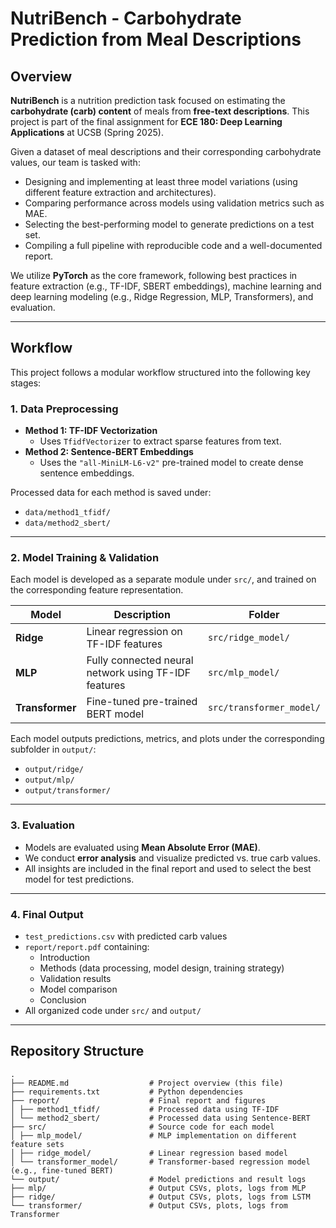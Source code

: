 # NutriBench - Carbohydrate Prediction from Meal Descriptions

## Overview

**NutriBench** is a nutrition prediction task focused on estimating the **carbohydrate (carb) content** of meals from **free-text descriptions**. This project is part of the final assignment for **ECE 180: Deep Learning Applications** at UCSB (Spring 2025).

Given a dataset of meal descriptions and their corresponding carbohydrate values, our team is tasked with:

- Designing and implementing at least three model variations (using different feature extraction and architectures).
- Comparing performance across models using validation metrics such as MAE.
- Selecting the best-performing model to generate predictions on a test set.
- Compiling a full pipeline with reproducible code and a well-documented report.

We utilize **PyTorch** as the core framework, following best practices in feature extraction (e.g., TF-IDF, SBERT embeddings), machine learning and deep learning modeling (e.g., Ridge Regression, MLP, Transformers), and evaluation.

---

## Workflow

This project follows a modular workflow structured into the following key stages:

### 1. Data Preprocessing

- **Method 1: TF-IDF Vectorization**
  - Uses `TfidfVectorizer` to extract sparse features from text.
- **Method 2: Sentence-BERT Embeddings**
  - Uses the `"all-MiniLM-L6-v2"` pre-trained model to create dense sentence embeddings.

Processed data for each method is saved under:

- `data/method1_tfidf/`
- `data/method2_sbert/`

---

### 2. Model Training & Validation

Each model is developed as a separate module under `src/`, and trained on the corresponding feature representation.

| Model           | Description                            | Folder                  |
|------------------|----------------------------------------|--------------------------|
| **Ridge**         | Linear regression on TF-IDF features   | `src/ridge_model/`       |
| **MLP**           | Fully connected neural network using TF-IDF features   | `src/mlp_model/`         |
| **Transformer**   | Fine-tuned pre-trained BERT model      | `src/transformer_model/` |

Each model outputs predictions, metrics, and plots under the corresponding subfolder in `output/`:

- `output/ridge/`
- `output/mlp/`
- `output/transformer/`

---

### 3. Evaluation

- Models are evaluated using **Mean Absolute Error (MAE)**.
- We conduct **error analysis** and visualize predicted vs. true carb values.
- All insights are included in the final report and used to select the best model for test predictions.

---

### 4. Final Output

- `test_predictions.csv` with predicted carb values
- `report/report.pdf` containing:
  - Introduction
  - Methods (data processing, model design, training strategy)
  - Validation results
  - Model comparison
  - Conclusion
- All organized code under `src/` and `output/`

---

## Repository Structure

```
.
├── README.md                  # Project overview (this file)
├── requirements.txt           # Python dependencies
├── report/                    # Final report and figures
│ ├── method1_tfidf/           # Processed data using TF-IDF
│ └── method2_sbert/           # Processed data using Sentence-BERT
├── src/                       # Source code for each model
│ ├── mlp_model/               # MLP implementation on different feature sets
│ ├── ridge_model/             # Linear regression based model
│ └── transformer_model/       # Transformer-based regression model (e.g., fine-tuned BERT)
└── output/                    # Model predictions and result logs
├── mlp/                       # Output CSVs, plots, logs from MLP
├── ridge/                     # Output CSVs, plots, logs from LSTM
└── transformer/               # Output CSVs, plots, logs from Transformer
```
